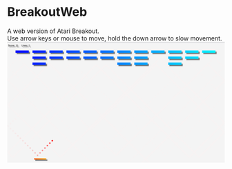 # BreakoutWeb
A web version of Atari Breakout.\
Use arrow keys or mouse to move, hold the down arrow to slow movement.\
![alt text](https://raw.githubusercontent.com/Mush524/BreakoutWeb/main/images/screenshot3.png)
